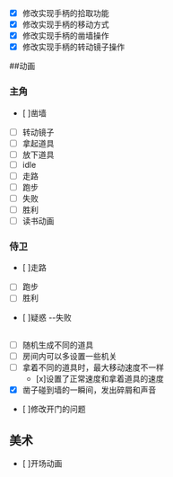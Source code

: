 - [x] 修改实现手柄的拾取功能
- [x] 修改实现手柄的移动方式
- [x] 修改实现手柄的凿墙操作
- [x] 修改实现手柄的转动镜子操作

##动画
### 主角
- [ ]凿墙
- [ ] 转动镜子
- [ ] 拿起道具
- [ ] 放下道具
- [ ] idle
- [ ] 走路
- [ ] 跑步
- [ ] 失败
- [ ] 胜利
- [ ] 读书动画

### 侍卫
- [ ]走路
- [ ] 跑步
- [ ] 胜利
- [ ]疑惑 --失败


## 
- [ ] 随机生成不同的道具
- [ ] 房间内可以多设置一些机关
- [ ] 拿着不同的道具时，最大移动速度不一样
	- [x]设置了正常速度和拿着道具的速度
- [x] 凿子碰到墙的一瞬间，发出碎屑和声音
- [ ]修改开门的问题 

## 美术
- [ ]开场动画
